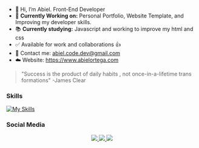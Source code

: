 - 👋 Hi, I’m Abiel. Front-End Developer
- 🌱 **Currently Working on:** Personal Portfolio, Website Template, and Improving my developer skills.
- 📚 **Currently studying:** Javascript and working to improve my html and css
- ✅ Available for work and collaborations 👍
- 📧 Contact me: abiel.code.dev@gmail.com
- ☁️ Website: https://www.abielortega.com

> "Success is the product of daily habits 
> , not once-in-a-lifetime trans formations"
> -James Clear

### Skills
[![My Skills](https://skillicons.dev/icons?i=html,css,js,figma,ps,git,github)](https://skillicons.dev)

### Social Media
<p align="center">
  <a href="https://instagram.com/abiel.code.dev">
    <img src="https://skillicons.dev/icons?i=instagram" />
  </a>
  <a href="https://twitter.com/abielcodedev">
    <img src="https://skillicons.dev/icons?i=twitter" />
  </a>
  <a href="https://linkedin.com/">
    <img src="https://skillicons.dev/icons?i=linkedin" />
  </a>
</p>

<!---
Abiel101/Abiel101 is a ✨ special ✨ repository because its `README.md` (this file) appears on your GitHub profile.
You can click the Preview link to take a look at your changes.
--->
